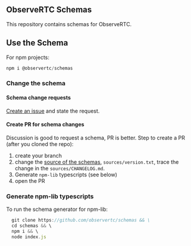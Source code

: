 ## ObserveRTC Schemas

This repository contains schemas for ObserveRTC.

## Use the Schema

For npm projects:

```javascript
npm i @observertc/schemas
```

### Change the schema

#### Schema change requests

[Create an issue](https://github.com/ObserveRTC/schemas/issues/new?assignees=&labels=&template=schema-change-request.md) and state the request.

#### Create PR for schema changes

Discussion is good to request a schema, PR is better.
Step to create a PR (after you cloned the repo):
1. create your branch
2. change the [source of the schemas](/sources), `sources/version.txt`, trace the change in the `sources/CHANGELOG.md`.
3. Generate `npm-lib` typescripts (see below)
4. open the PR

### Generate npm-lib typescripts

To run the schema generator for npm-lib:

```javascript
  git clone https://github.com/observertc/schemas && \
  cd schemas && \
  npm i && \
  node index.js
```


